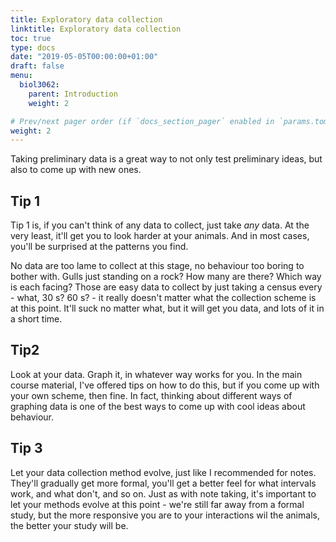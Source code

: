 ```yaml
---
title: Exploratory data collection
linktitle: Exploratory data collection
toc: true
type: docs
date: "2019-05-05T00:00:00+01:00"
draft: false
menu:
  biol3062:
    parent: Introduction
    weight: 2

# Prev/next pager order (if `docs_section_pager` enabled in `params.toml`)
weight: 2
---
```


Taking preliminary data is a great way to not only test preliminary ideas, but also to come up with new ones.

## Tip 1

Tip 1 is, if you can't think of any data to collect, just take *any* data. At the very least, it'll get you to look harder at your animals. And in most cases, you'll be surprised at the patterns you find.

No data are too lame to collect at this stage, no behaviour too boring to bother with. Gulls just standing on a rock? How many are there? Which way is each facing? Those are easy data to collect by just taking a census every - what, 30 s? 60 s? - it really doesn't matter what the collection scheme is at this point. It'll suck no matter what, but it will get you data, and lots of it in a short time.

## Tip2

Look at your data. Graph it, in whatever way works for you. In the main course material, I've offered tips on how to do this, but if you come up with your own scheme, then fine. In fact, thinking about different ways of graphing data is one of the best ways to come up with cool ideas about behaviour.

## Tip 3

Let your data collection method evolve, just like I recommended for notes. They'll gradually get more formal, you'll get a better feel for what intervals work, and what don't, and so on. Just as with note taking, it's important to let your methods evolve at this point - we're still far away from a formal study, but the more responsive you are to your interactions wil the animals, the better your study will be.
